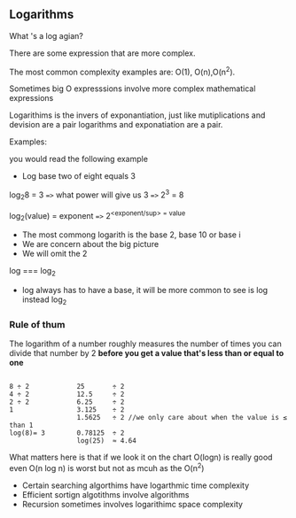 
## Logarithms

What 's a log agian?

There are some expression that are more  complex.

The most common complexity examples are: O(1), O(n),O(n<sup>2</sup>).

Sometimes big O 
 expresssions involve more complex mathematical expressions


Logarithims is the invers of exponantiation, just like mutiplications and devision are a pair logarithms and exponatiation are a pair.

Examples:

you would read the following example

- Log base two of eight equals 3

 log<sub>2</sub>8 = 3 `=>` what power will give us 3 `=>` 2<sup>3</sup>
 = 8
 
 log<sub>2</sub>(value) = exponent `=>` 2<sup><exponent/sup> = value
 - The most commong logarith is the base 2, base 10 or base i
 - We are concern about the big picture
 - We will omit the 2

 log === log<sub>2</sub>
  - log always has to have a base, it will be more common to see is log instead log<sub>2</sub>
### Rule of thum

The logarithm of a number roughly measures the number of times you can divide that number by 2 **before you get a value that's less  than or equal to one**

  ```
  
  8 ÷ 2            25       ÷ 2
  4 ÷ 2            12.5     ÷ 2
  2 ÷ 2            6.25     ÷ 2
  1                3.125    ÷ 2
                   1.5625   ÷ 2 //we only care about when the value is ≤ than 1
  log(8)= 3        0.78125  ÷ 2
                   log(25)  ≈ 4.64
 
  ```

  What matters here is that if we look it on the chart  O(logn) is really good even O(n log n) is worst but not as mcuh as the O(n<sup>2</sup>)

  - Certain searching algorthims have logarthmic time complexity
  - Efficient sortign algotithms involve algorithms
  - Recursion sometimes involves logarithimc space complexity